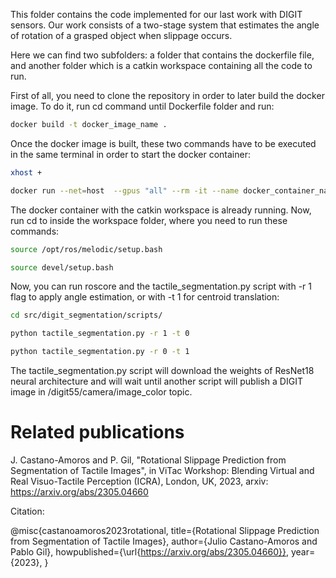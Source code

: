 This folder contains the code implemented for our last work with DIGIT sensors. Our work consists of a two-stage system that estimates the angle of rotation of a grasped object when slippage occurs. 

Here we can find two subfolders: a folder that contains the dockerfile file, and another folder which is a catkin workspace containing all the code to run.

First of all, you need to clone the repository in order to later build the docker image. To do it, run cd command until Dockerfile folder and run:

```sh
docker build -t docker_image_name .
```

Once the docker image is built, these two commands have to be executed in the same terminal in order to start the docker container:

```sh 
xhost +
```

```sh 
docker run --net=host  --gpus "all" --rm -it --name docker_container_name --volume path/to/aurova_grasping/Tactile_sensing/Digit_sensor/Tactile_segmentation/code/digit_segmentation:/digit_segmentation -e DISPLAY=$DISPLAY -v /tmp/.X11-unix:/tmp/.X11-uni docker_image_name

```

The docker container with the catkin workspace is already running. Now, run cd to inside the workspace folder, where you need to run these commands:

```sh 
source /opt/ros/melodic/setup.bash
```

```sh 
source devel/setup.bash
```

Now, you can run roscore and the tactile_segmentation.py script with -r 1 flag to apply angle estimation, or 
with -t 1 for centroid translation:

```sh 
cd src/digit_segmentation/scripts/
```

```sh 
python tactile_segmentation.py -r 1 -t 0
```

```sh 
python tactile_segmentation.py -r 0 -t 1
```

The tactile_segmentation.py script will download the weights of ResNet18 neural architecture and will wait until another script will publish a DIGIT image in /digit55/camera/image_color topic.  


# Related publications

J. Castano-Amoros and P. Gil, "Rotational Slippage Prediction from Segmentation of Tactile Images", in ViTac Workshop: Blending Virtual and Real Visuo-Tactile Perception (ICRA), London, UK, 2023, arxiv: https://arxiv.org/abs/2305.04660

Citation:

@misc{castanoamoros2023rotational,
      title={Rotational Slippage Prediction from Segmentation of Tactile Images}, 
      author={Julio Castano-Amoros and Pablo Gil},
      howpublished={\url{https://arxiv.org/abs/2305.04660}},
      year={2023},
}